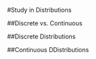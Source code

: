#Study in Distributions

##Discrete vs. Continuous

##Discrete Distributions

##Continuous DDistributions
